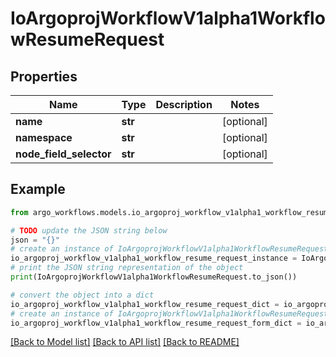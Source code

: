 # IoArgoprojWorkflowV1alpha1WorkflowResumeRequest


## Properties

Name | Type | Description | Notes
------------ | ------------- | ------------- | -------------
**name** | **str** |  | [optional] 
**namespace** | **str** |  | [optional] 
**node_field_selector** | **str** |  | [optional] 

## Example

```python
from argo_workflows.models.io_argoproj_workflow_v1alpha1_workflow_resume_request import IoArgoprojWorkflowV1alpha1WorkflowResumeRequest

# TODO update the JSON string below
json = "{}"
# create an instance of IoArgoprojWorkflowV1alpha1WorkflowResumeRequest from a JSON string
io_argoproj_workflow_v1alpha1_workflow_resume_request_instance = IoArgoprojWorkflowV1alpha1WorkflowResumeRequest.from_json(json)
# print the JSON string representation of the object
print(IoArgoprojWorkflowV1alpha1WorkflowResumeRequest.to_json())

# convert the object into a dict
io_argoproj_workflow_v1alpha1_workflow_resume_request_dict = io_argoproj_workflow_v1alpha1_workflow_resume_request_instance.to_dict()
# create an instance of IoArgoprojWorkflowV1alpha1WorkflowResumeRequest from a dict
io_argoproj_workflow_v1alpha1_workflow_resume_request_form_dict = io_argoproj_workflow_v1alpha1_workflow_resume_request.from_dict(io_argoproj_workflow_v1alpha1_workflow_resume_request_dict)
```
[[Back to Model list]](../README.md#documentation-for-models) [[Back to API list]](../README.md#documentation-for-api-endpoints) [[Back to README]](../README.md)


